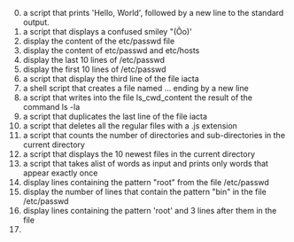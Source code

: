 0. a script that prints 'Hello, World', followed by a new line to the standard output.  
1. a script that displays a confused smiley "(Ôo)'  
2. display the content of the etc/passwd file  
3. display the content of etc/passwd and etc/hosts  
4. display the last 10 lines of /etc/passwd  
5. display the first 10 lines of /etc/passwd  
6. a script that display the third line of the file iacta  
7. a shell script that creates a file named ... ending by a new line  
8. a script that writes into the file ls_cwd_content the result of the command ls -la  
9. a script  that duplicates the last line of the file iacta  
10. a script that deletes all the regular files with a .js extension  
11. a script that counts the number of directories and sub-directories in the current directory  
12. a script that displays the 10 newest files in the current directory  
13. a script that takes alist of words as input and prints only words that appear exactly once  
14. display lines containing the pattern "root" from the file /etc/passwd  
15. display the number of lines that contain the pattern "bin" in the file /etc/passwd  
16. display lines containing the pattern 'root' and 3 lines after them in the file  
17.    
 



